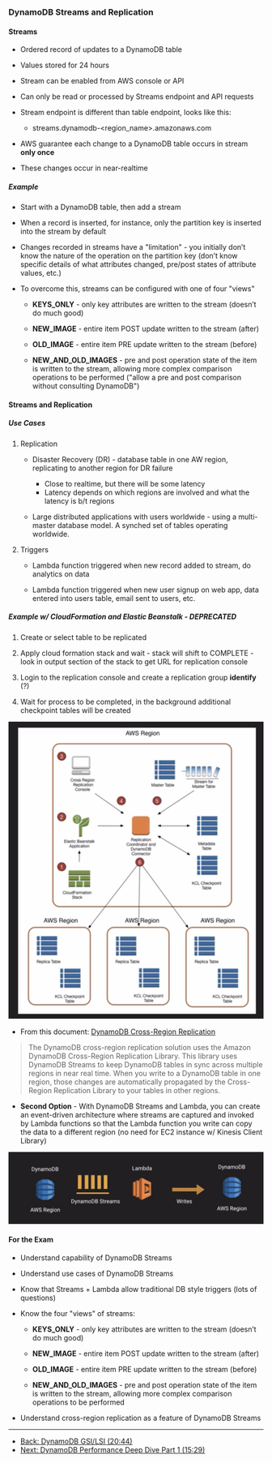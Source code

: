 ### DynamoDB Streams and Replication

#### Streams

* Ordered record of updates to a DynamoDB table

* Values stored for 24 hours

* Stream can be enabled from AWS console or API

* Can only be read or processed by Streams endpoint and API requests

* Stream endpoint is different than table endpoint, looks like this:

    * streams.dynamodb-<region_name>.amazonaws.com

* AWS guarantee each change to a DynamoDB table occurs in stream **only once**

* These changes occur in near-realtime

##### Example

* Start with a DynamoDB table, then add a stream
* When a record is inserted, for instance, only the partition key is inserted into the stream by default

* Changes recorded in streams have a "limitation" - you initially don’t know the nature of the operation on the partition key (don’t know specific details of what attributes changed, pre/post states of attribute values, etc.)

* To overcome this, streams can be configured with one of four "views"

    * **KEYS_ONLY** - only key attributes are written to the stream (doesn’t do much good)

    * **NEW_IMAGE** - entire item POST update written to the stream (after)

    * **OLD_IMAGE** - entire item PRE update written to the stream (before)

    * **NEW_AND_OLD_IMAGES** - pre and post operation state of the item is written to the stream, allowing more complex comparison operations to be performed ("allow a pre and post comparison without consulting DynamoDB")

#### Streams and Replication

##### Use Cases

1.  Replication

    * Disaster Recovery (DR) - database table in one AW region, replicating to another region for DR failure
        * Close to realtime, but there will be some latency
        * Latency depends on which regions are involved and what the latency is b/t regions

    * Large distributed applications with users worldwide - using a multi-master database model.  A synched set of tables operating worldwide.
    
2.  Triggers

    * Lambda function triggered when new record added to stream, do analytics on data
    
    * Lambda function triggered when new user signup on web app, data entered into users table, email sent to users, etc.


##### Example w/ CloudFormation and Elastic Beanstalk - DEPRECATED

1.  Create or select table to be replicated

1.  Apply cloud formation stack and wait - stack will shift to COMPLETE - look in output section of the stack to get URL for replication console

1.  Login to the replication console and create a replication group **identify** (?)

1.  Wait for process to be completed, in the background additional checkpoint tables will be created

![example01](../images/DynamoDB_replication1.png)

* From this document: [DynamoDB Cross-Region Replication](http://docs.aws.amazon.com/amazondynamodb/latest/developerguide/Streams.CrossRegionRepl.html)

<blockquote>The DynamoDB cross-region replication solution uses the Amazon DynamoDB Cross-Region Replication Library. This library uses DynamoDB Streams to keep DynamoDB tables in sync across multiple regions in near real time. When you write to a DynamoDB table in one region, those changes are automatically propagated by the Cross-Region Replication Library to your tables in other regions. </blockquote>

* **Second Option** - With DynamoDB Streams and Lambda, you can create an event-driven architecture where streams are captured and invoked by Lambda functions so that the Lambda function you write can copy the data to a different region (no need for EC2 instance w/ Kinesis Client Library)

![example02](../images/DynamoDB_replication2.png)

#### For the Exam

* Understand capability of DynamoDB Streams

* Understand use cases of DynamoDB Streams

* Know that Streams + Lambda allow traditional DB style triggers (lots of questions)

* Know the four "views" of streams:

    * **KEYS_ONLY** - only key attributes are written to the stream (doesn’t do much good)

    * **NEW_IMAGE** - entire item POST update written to the stream (after)

    * **OLD_IMAGE** - entire item PRE update written to the stream (before)

    * **NEW_AND_OLD_IMAGES** - pre and post operation state of the item is written to the stream, allowing more complex comparison operations to be performed

* Understand cross-region replication as a feature of DynamoDB Streams

---

* [Back: DynamoDB GSI/LSI (20:44)](DynamoDB_GSI_LSI.md)
* [Next: DynamoDB Performance Deep Dive Part 1 (15:29)](DynamoDB_Performance_Deep_Dive_Part_1.md)
